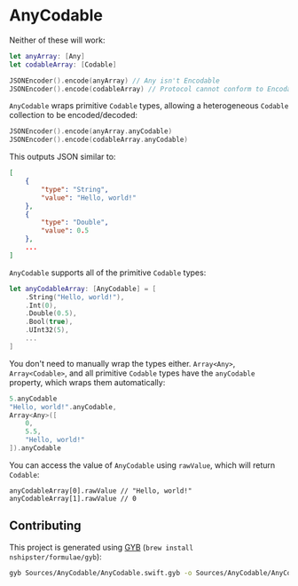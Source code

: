 # AnyCodable

Neither of these will work:
```swift
let anyArray: [Any]
let codableArray: [Codable]

JSONEncoder().encode(anyArray) // Any isn't Encodable
JSONEncoder().encode(codableArray) // Protocol cannot conform to Encodable
```
`AnyCodable` wraps primitive `Codable` types, allowing a heterogeneous `Codable` collection to be encoded/decoded:
```swift
JSONEncoder().encode(anyArray.anyCodable)
JSONEncoder().encode(codableArray.anyCodable)
```

This outputs JSON similar to:
```json
[
    {
        "type": "String",
        "value": "Hello, world!"
    },
    {
        "type": "Double",
        "value": 0.5
    },
    ...
]
```

`AnyCodable` supports all of the primitive `Codable` types:
```swift
let anyCodableArray: [AnyCodable] = [
    .String("Hello, world!"),
    .Int(0),
    .Double(0.5),
    .Bool(true),
    .UInt32(5),
    ...
]
```
You don't need to manually wrap the types either. `Array<Any>`, `Array<Codable>`, and all primitive `Codable` types have the `anyCodable` property, which wraps them automatically:
```swift
5.anyCodable
"Hello, world!".anyCodable,
Array<Any>([
    0,
    5.5,
    "Hello, world!"
]).anyCodable
```
You can access the value of `AnyCodable` using `rawValue`, which will return `Codable`:
```
anyCodableArray[0].rawValue // "Hello, world!"
anyCodableArray[1].rawValue // 0
```

## Contributing

This project is generated using [GYB](https://nshipster.com/swift-gyb/) (`brew install nshipster/formulae/gyb`):
```sh
gyb Sources/AnyCodable/AnyCodable.swift.gyb -o Sources/AnyCodable/AnyCodable.swift --line-directive ''
```
